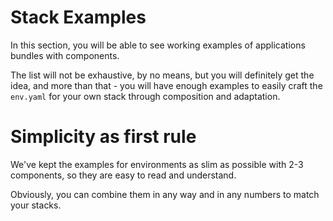 # Stack Examples

In this section, you will be able to see working examples of applications bundles with components.

The list will not be exhaustive, by no means, but you will definitely get the idea, and more than that - you will have enough examples to easily craft the `env.yaml` for your own stack through composition and adaptation.

# Simplicity as first rule

We've kept the examples for environments as slim as possible with 2-3 components, so they are easy to read and understand.

Obviously, you can combine them in any way and in any numbers to match your stacks.